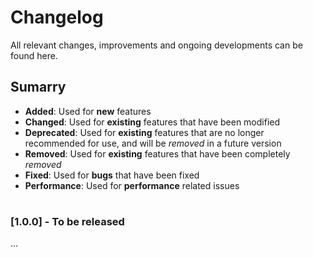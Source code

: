 # Changelog

All relevant changes, improvements and ongoing developments can be found here.

## Sumarry

- **Added**: Used for **new** features
- **Changed**: Used for **existing** features that have been modified
- **Deprecated**: Used for **existing** features that are no longer recommended for use, and will be *removed* in a future version
- **Removed**: Used for **existing** features that have been completely *removed*
- **Fixed**: Used for **bugs** that have been fixed
- **Performance**: Used for **performance** related issues

#
### [1.0.0] - To be released

...